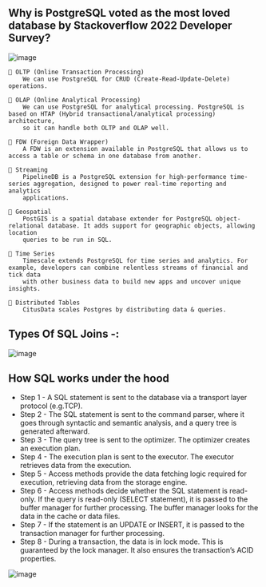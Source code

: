 ## Why is PostgreSQL voted as the most loved database by Stackoverflow 2022 Developer Survey?

![image](https://user-images.githubusercontent.com/22426280/229983959-29551f80-441c-4c8d-8642-8688eda69e5f.png)

    🔹 OLTP (Online Transaction Processing)
        We can use PostgreSQL for CRUD (Create-Read-Update-Delete) operations.

    🔹 OLAP (Online Analytical Processing)
        We can use PostgreSQL for analytical processing. PostgreSQL is based on HTAP (Hybrid transactional/analytical processing) architecture, 
        so it can handle both OLTP and OLAP well.

    🔹 FDW (Foreign Data Wrapper)
        A FDW is an extension available in PostgreSQL that allows us to access a table or schema in one database from another.

    🔹 Streaming
        PipelineDB is a PostgreSQL extension for high-performance time-series aggregation, designed to power real-time reporting and analytics 
        applications.

    🔹 Geospatial
        PostGIS is a spatial database extender for PostgreSQL object-relational database. It adds support for geographic objects, allowing location 
        queries to be run in SQL.

    🔹 Time Series
        Timescale extends PostgreSQL for time series and analytics. For example, developers can combine relentless streams of financial and tick data 
        with other business data to build new apps and uncover unique insights.

    🔹 Distributed Tables
        CitusData scales Postgres by distributing data & queries. 

## Types Of SQL Joins -:
![image](https://user-images.githubusercontent.com/22426280/230443800-61df5bfd-4808-4ccf-9315-01cf37a231e0.png)

## How SQL works under the hood
* Step 1 - A SQL statement is sent to the database via a transport layer protocol (e.g.TCP).
* Step 2 - The SQL statement is sent to the command parser, where it goes through syntactic and semantic analysis, and a query tree is generated afterward.
* Step 3 - The query tree is sent to the optimizer. The optimizer creates an execution plan. 
* Step 4 - The execution plan is sent to the executor. The executor retrieves data from the execution.
* Step 5 - Access methods provide the data fetching logic required for execution, retrieving data from the storage engine. 
* Step 6 - Access methods decide whether the SQL statement is read-only. If the query is read-only (SELECT statement), it is passed to the buffer manager for further processing. The buffer manager looks for the data in the cache or data files.
* Step 7 - If the statement is an UPDATE or INSERT, it is passed to the transaction manager for further processing.
* Step 8 - During a transaction, the data is in lock mode. This is guaranteed by the lock manager. It also ensures the transaction’s ACID properties. 

![image](https://user-images.githubusercontent.com/22426280/230954311-a8773110-3610-46a8-a848-03e22d2e149e.png)


